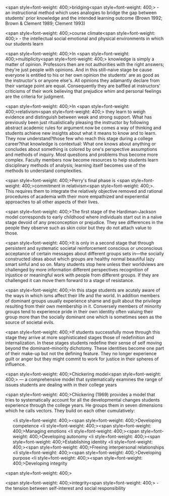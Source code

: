 <span style=font-weight: 400;>bridging</span><span style=font-weight: 400;> - an instructional method which uses analogies to bridge the gap between students' prior knowledge and the intended learning outcome (Brown 1992; Brown &amp; Clement 1989; Clement 1993)</span>

<span style=font-weight: 400;>course climate</span><span style=font-weight: 400;> - the intellectual social emotional and physical environments in which our students learn</span>

<span style=font-weight: 400;>In </span><span style=font-weight: 400;>multiplicity</span><span style=font-weight: 400;> knowledge is simply a matter of opinion. Professors then are not authorities with the right answers; they're just people with opinions. And in this still-naive stage be cause everyone is entitled to his or her own opinion the students' are as good as the instructor's or anyone else's. All opinions they adamantly declare from their vantage point are equal. Consequently they are baffled at instructors' criticisms of their work believing that prejudice whim and personal feelings are the criteria for judgment.</span>

<span style=font-weight: 400;>In </span><span style=font-weight: 400;>relativism</span><span style=font-weight: 400;> they learn to weigh evidence and distinguish between weak and strong support. What has previously been just ritualistically pleasing the instructor by following abstract academic rules for argument now be comes a way of thinking and students achieve new insights about what it means to know and to learn. They now understand?those few who reach this stage during a college career?that knowledge is contextual: What one knows about anything or concludes about something is colored by one's perspective assumptions and methods of inquiry. Most questions and problems thus become more complex. Faculty members now become resources to help students learn disciplinary methods of analysis; learning itself becomes use of the methods to understand complexities.</span>

<span style=font-weight: 400;>Perry's final phase is </span><span style=font-weight: 400;>commitment in relativism</span><span style=font-weight: 400;>. This requires them to integrate the relatively objective removed and rational procedures of academia with their more empathized and experiential approaches to all other aspects of their lives.</span>

<span style=font-weight: 400;>The first stage of the Hardiman-Jackson model corresponds to early childhood where individuals start out in a naïve stage devoid of any preconception or prejudice. They see differences in the people they observe such as skin color but they do not attach value to those. </span>

<span style=font-weight: 400;>It is only in a second stage that through persistent and systematic societal reinforcement conscious or unconscious acceptance of certain messages about different groups sets in—the socially constructed ideas about which groups are healthy normal beautiful lazy smart sinful and so on. Many students stop here unless their worldviews are challenged by more information different perspectives recognition of injustice or meaningful work with people from different groups. If they are challenged it can move them forward to a stage of resistance. </span>

<span style=font-weight: 400;>In this stage students are acutely aware of the ways in which isms affect their life and the world. In addition members of dominant groups usually experience shame and guilt about the privilege resulting from their own membership in it. Conversely members of minority groups tend to experience pride in their own identity often valuing their group more than the socially dominant one which is sometimes seen as the source of societal evils.</span>

<span style=font-weight: 400;>If students successfully move through this stage they arrive at more sophisticated stages those of redefinition and internalization. In these stages students redefine their sense of self moving beyond the dominant–minority dichotomy. These identities become one part of their make-up but not the defining feature. They no longer experience guilt or anger but they might commit to work for justice in their spheres of influence.</span>

<span style=font-weight: 400;>Chickering model</span><span style=font-weight: 400;> — a comprehensive model that systematically examines the range of issues students are dealing with in their college years</span>

<span style=font-weight: 400;>Chickering (1969) provides a model that tries to systematically account for all the developmental changes students experience through the college years. He groups them in seven dimensions which he calls vectors. They build on each other cumulatively: </span></p>  <ul>  <li style=font-weight: 400;><span style=font-weight: 400;>Developing competence</span></li>  <li style=font-weight: 400;><span style=font-weight: 400;>Managing emotions</span></li>  <li style=font-weight: 400;><span style=font-weight: 400;>Developing autonomy</span></li>  <li style=font-weight: 400;><span style=font-weight: 400;>Establishing identity</span></li>  <li style=font-weight: 400;><span style=font-weight: 400;>Freeing interpersonal relationships</span></li>  <li style=font-weight: 400;><span style=font-weight: 400;>Developing purpose</span></li>  <li style=font-weight: 400;><span style=font-weight: 400;>Developing integrity</span></li>  </ul>  <p><span style=font-weight: 400;> </span></p>  <p><span style=font-weight: 400;>integrity</span><span style=font-weight: 400;> - the tension between self-interest and social responsibility</span>